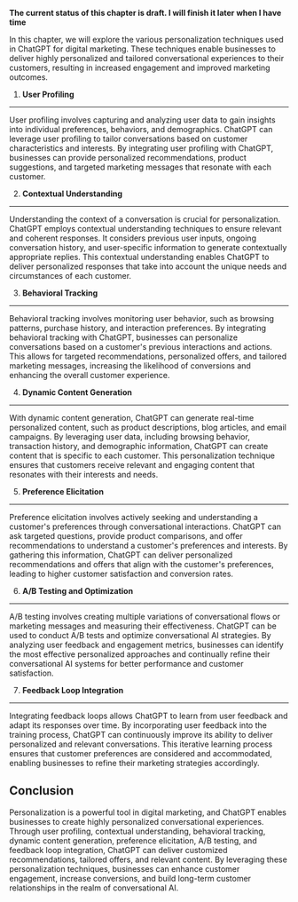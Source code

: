 **The current status of this chapter is draft. I will finish it later when I have time**

In this chapter, we will explore the various personalization techniques used in ChatGPT for digital marketing. These techniques enable businesses to deliver highly personalized and tailored conversational experiences to their customers, resulting in increased engagement and improved marketing outcomes.

1. **User Profiling**
---------------------

User profiling involves capturing and analyzing user data to gain insights into individual preferences, behaviors, and demographics. ChatGPT can leverage user profiling to tailor conversations based on customer characteristics and interests. By integrating user profiling with ChatGPT, businesses can provide personalized recommendations, product suggestions, and targeted marketing messages that resonate with each customer.

2. **Contextual Understanding**
-------------------------------

Understanding the context of a conversation is crucial for personalization. ChatGPT employs contextual understanding techniques to ensure relevant and coherent responses. It considers previous user inputs, ongoing conversation history, and user-specific information to generate contextually appropriate replies. This contextual understanding enables ChatGPT to deliver personalized responses that take into account the unique needs and circumstances of each customer.

3. **Behavioral Tracking**
--------------------------

Behavioral tracking involves monitoring user behavior, such as browsing patterns, purchase history, and interaction preferences. By integrating behavioral tracking with ChatGPT, businesses can personalize conversations based on a customer's previous interactions and actions. This allows for targeted recommendations, personalized offers, and tailored marketing messages, increasing the likelihood of conversions and enhancing the overall customer experience.

4. **Dynamic Content Generation**
---------------------------------

With dynamic content generation, ChatGPT can generate real-time personalized content, such as product descriptions, blog articles, and email campaigns. By leveraging user data, including browsing behavior, transaction history, and demographic information, ChatGPT can create content that is specific to each customer. This personalization technique ensures that customers receive relevant and engaging content that resonates with their interests and needs.

5. **Preference Elicitation**
-----------------------------

Preference elicitation involves actively seeking and understanding a customer's preferences through conversational interactions. ChatGPT can ask targeted questions, provide product comparisons, and offer recommendations to understand a customer's preferences and interests. By gathering this information, ChatGPT can deliver personalized recommendations and offers that align with the customer's preferences, leading to higher customer satisfaction and conversion rates.

6. **A/B Testing and Optimization**
-----------------------------------

A/B testing involves creating multiple variations of conversational flows or marketing messages and measuring their effectiveness. ChatGPT can be used to conduct A/B tests and optimize conversational AI strategies. By analyzing user feedback and engagement metrics, businesses can identify the most effective personalized approaches and continually refine their conversational AI systems for better performance and customer satisfaction.

7. **Feedback Loop Integration**
--------------------------------

Integrating feedback loops allows ChatGPT to learn from user feedback and adapt its responses over time. By incorporating user feedback into the training process, ChatGPT can continuously improve its ability to deliver personalized and relevant conversations. This iterative learning process ensures that customer preferences are considered and accommodated, enabling businesses to refine their marketing strategies accordingly.

Conclusion
----------

Personalization is a powerful tool in digital marketing, and ChatGPT enables businesses to create highly personalized conversational experiences. Through user profiling, contextual understanding, behavioral tracking, dynamic content generation, preference elicitation, A/B testing, and feedback loop integration, ChatGPT can deliver customized recommendations, tailored offers, and relevant content. By leveraging these personalization techniques, businesses can enhance customer engagement, increase conversions, and build long-term customer relationships in the realm of conversational AI.
